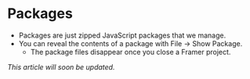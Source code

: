 # Packages

* Packages are just zipped JavaScript packages that we manage.
* You can reveal the contents of a package with File -&gt; Show Package.
  * The package files disappear once you close a Framer project.

_This article will soon be updated._



